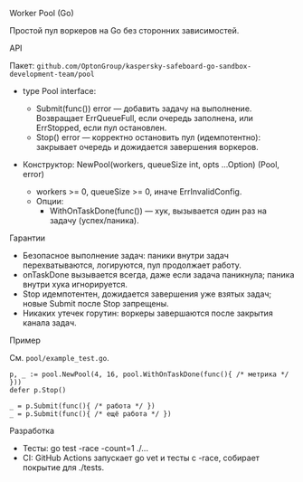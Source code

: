 Worker Pool (Go)

Простой пул воркеров на Go без сторонних зависимостей.

API

Пакет: `github.com/OptonGroup/kaspersky-safeboard-go-sandbox-development-team/pool`

- type Pool interface:
  - Submit(func()) error — добавить задачу на выполнение. Возвращает ErrQueueFull, если очередь заполнена, или ErrStopped, если пул остановлен.
  - Stop() error — корректно остановить пул (идемпотентно): закрывает очередь и дожидается завершения воркеров.

- Конструктор: NewPool(workers, queueSize int, opts ...Option) (Pool, error)
  - workers >= 0, queueSize >= 0, иначе ErrInvalidConfig.
  - Опции:
    - WithOnTaskDone(func()) — хук, вызывается один раз на задачу (успех/паника).

Гарантии

- Безопасное выполнение задач: паники внутри задач перехватываются, логируются, пул продолжает работу.
- onTaskDone вызывается всегда, даже если задача паникнула; паника внутри хука игнорируется.
- Stop идемпотентен, дожидается завершения уже взятых задач; новые Submit после Stop запрещены.
- Никаких утечек горутин: воркеры завершаются после закрытия канала задач.

Пример

См. `pool/example_test.go`.

```
p, _ := pool.NewPool(4, 16, pool.WithOnTaskDone(func(){ /* метрика */ }))
defer p.Stop()

_ = p.Submit(func(){ /* работа */ })
_ = p.Submit(func(){ /* ещё работа */ })
```

Разработка

- Тесты: go test -race -count=1 ./...
- CI: GitHub Actions запускает go vet и тесты с -race, собирает покрытие для ./tests.


